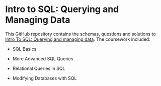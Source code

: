 # Intro to SQL: Querying and Managing Data

This GitHub repository contains the schemas, questions and solutions to [Intro To SQL: Querying and managing data](https://www.khanacademy.org/computing/computer-programming/sql). 
   The coursework included:

- SQL Basics

- More Advanced SQL Queries
- Relational Queries in SQL
- Modifying Databases with SQL


